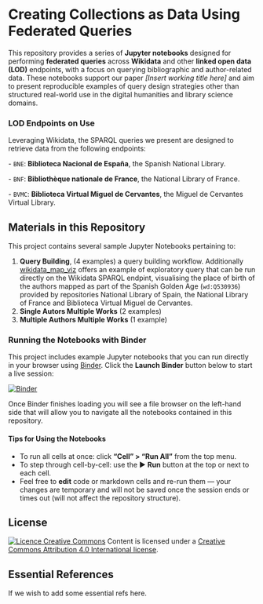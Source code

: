 # Creating Collections as Data Using Federated Queries

This repository provides a series of **Jupyter notebooks** designed for performing **federated queries** across **Wikidata** and other **linked open data (LOD)** endpoints, with a focus on querying bibliographic and author-related data. These notebooks support our paper _[Insert working title here]_ and aim to present reproducible examples of query design strategies other than structured real-world use  in the digital humanities and library science domains.

### LOD Endpoints on Use

Leveraging Wikidata, the SPARQL queries we present are designed to retrieve data from the following endpoints:

\- `BNE`: **Biblioteca Nacional de España**, the Spanish National Library. <!-- add link to BNE SPARQL endpoint -->

\- `BNF`: **Bibliothèque nationale de France**, the National Library of France. <!-- add link to BNF SPARQL endpoint -->

\- `BVMC`: **Biblioteca Virtual Miguel de Cervantes**, the Miguel de Cervantes Virtual Library. <!-- add link to BVMC SPARQL endpoint -->

## Materials in this Repository

This project contains several sample Jupyter Notebooks pertaining to:

1.  **Query Building**, (4 examples) a query building workflow. Additionally [wikidata_map_viz](/Volumes/Research/federated-cad/notebooks/01-query-building/wikidata-map-viz.md) offers an example of exploratory query that can be run directly on the Wikidata SPARQL endpint, visualising the place of birth of the authors mapped as part of the Spanish Golden Age (`wd:Q530936`) provided by repositories National Library of Spain, the National Library of France and Biblioteca Virtual Miguel de Cervantes. 
2.  **Single Autors Multiple Works** (2 examples) <!-- add explanation of the example -->
3.  **Multiple Authors Multiple Works** (1 example) <!-- add explanation of the example --> 

### Running the Notebooks with Binder

This project includes example Jupyter notebooks that you can run directly in your browser using [Binder](https://mybinder.org/). Click the **Launch Binder** button below to start a live session:

[![Binder](https://mybinder.org/badge_logo.svg)](https://mybinder.org/v2/gh/hibernator11/federated-cad/HEAD)

Once Binder finishes loading you will see a file browser on the left-hand side that will allow you to navigate all the notebooks contained in this repository.

#### Tips for Using the Notebooks

-  To run all cells at once: click **“Cell” > “Run All”** from the top menu.
-  To step through cell-by-cell: use the ▶️ **Run** button at the top or next to each cell.
-  Feel free to **edit** code or markdown cells and re-run them — your changes are temporary and will not be saved once the session ends or times out (will not affect the repository structure).

## License

[![Licence Creative Commons](https://camo.githubusercontent.com/87c07f8d6b43e5c3a22e2cc80e0e245c5c47a4f370da2c3465a00a4d55a0239a/68747470733a2f2f692e6372656174697665636f6d6d6f6e732e6f72672f6c2f62792f342e302f38307831352e706e67)](http://creativecommons.org/licenses/by/4.0/)
Content is licensed under a [Creative Commons Attribution 4.0 International license](http://creativecommons.org/licenses/by/4.0/).

## Essential References

If we wish to add some essential refs here.